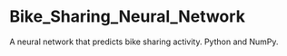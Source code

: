 # Bike_Sharing_Neural_Network
A neural network that predicts bike sharing activity. Python and NumPy.
